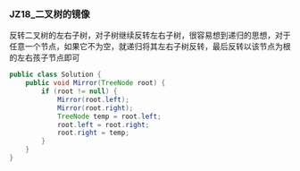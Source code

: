 ### JZ18_二叉树的镜像

反转二叉树的左右子树，对子树继续反转左右子树，很容易想到递归的思想，对于任意一个节点，如果它不为空，就递归将其左右子树反转，最后反转以该节点为根的左右孩子节点即可

```java
public class Solution {
    public void Mirror(TreeNode root) {
        if (root != null) {
            Mirror(root.left);
            Mirror(root.right);
            TreeNode temp = root.left;
            root.left = root.right;
            root.right = temp;
        }
    }
}
```

